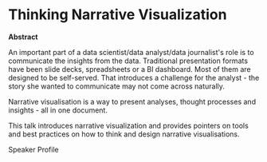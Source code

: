# Thinking Narrative Visualization

**Abstract**

An important part of a data scientist/data analyst/data journalist's role is to communicate the insights from the data. Traditional presentation formats have been slide decks, spreadsheets or a BI dashboard. Most of them are designed to be self-served. That introduces a challenge for the analyst - the story she wanted to communicate may not come across naturally.

Narrative visualisation is a way to present analyses, thought processes and insights - all in one document. 

This talk introduces narrative visualization and provides pointers on tools and best practices on how to think and design narrative visualisations.

Speaker Profile

